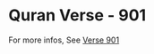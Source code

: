 # Quran Verse - 901 

For more infos, See [Verse 901](https://www.quranbookk.com/quran/search?q=901)